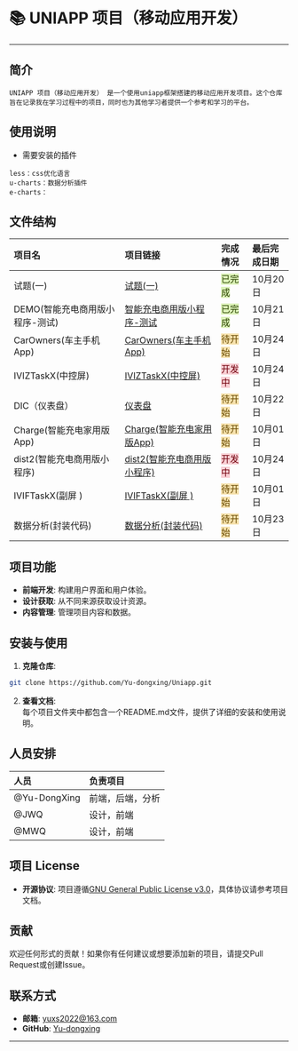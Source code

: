 # 📚 UNIAPP 项目（移动应用开发）


---

## 简介
`UNIAPP 项目（移动应用开发） 是一个使用uniapp框架搭建的移动应用开发项目。这个仓库旨在记录我在学习过程中的项目，同时也为其他学习者提供一个参考和学习的平台。`

## 使用说明
+ 需要安装的插件

```vue
less：css优化语言
u-charts：数据分析插件
e-charts：
```

## 文件结构
| 项目名 | 项目链接 | 完成情况 | 最后完成日期 |
| :--- | :--- | :--- | :--- |
| 试题(一) | [试题(一)](试题(一)) | <font style="background:#DBF1B7;color:#2A4200">已完成</font> | 10月20日 |
| DEMO(智能充电商用版小程序-测试) | [智能充电商用版小程序-测试](./Demo/) | <font style="background:#DBF1B7;color:#2A4200">已完成</font> | 10月21日 |
| CarOwners(车主手机App) | [CarOwners(车主手机App)](./CarOwners(车主手机App)/) | <font style="background:#F6E1AC;color:#664900">待开始</font> | 10月24日 |
| IVIZTaskX(中控屏) | [IVIZTaskX(中控屏)](./IVIZTaskX(中控屏)/) | <font style="background:#F8CED3;color:#70000D">开发中</font> | 10月24日 |
| DIC（仪表盘） | [仪表盘](./DIC(仪表盘)/) | <font style="background:#F6E1AC;color:#664900">待开始</font> | 10月22日 |
| Charge(智能充电家用版App) | [Charge(智能充电家用版App)](./Charge(智能充电家用版App)/) | <font style="background:#F6E1AC;color:#664900">待开始</font> | 10月01日 |
| dist2(智能充电商用版小程序) | [dist2(智能充电商用版小程序)](./dist2(智能充电商用版小程序)/) | <font style="background:#F8CED3;color:#70000D">开发中</font> | 10月24日 |
| IVIFTaskX(副屏 ) | [IVIFTaskX(副屏 )](./IVIFTaskX(副屏%20)/) | <font style="background:#F6E1AC;color:#664900">待开始</font> | 10月01日 |
| 数据分析(封装代码) | [数据分析(封装代码)](./数据分析(封装代码)/) | <font style="background:#F6E1AC;color:#664900">待开始</font> | 10月23日 |




## 项目功能
+ **前端开发**: 构建用户界面和用户体验。
+ **设计获取**: 从不同来源获取设计资源。
+ **内容管理**: 管理项目内容和数据。

## 安装与使用
1. **克隆仓库**:

```bash
git clone https://github.com/Yu-dongxing/Uniapp.git
```

2. **查看文档**:  
每个项目文件夹中都包含一个README.md文件，提供了详细的安装和使用说明。

## 人员安排
| 人员 | 负责项目 |
| :--- | :--- |
| @Yu-DongXing | 前端，后端，分析 |
| @JWQ | 设计，前端 |
| @MWQ | 设计，前端 |


## 项目 License
+ **开源协议**: 项目遵循[GNU General Public License v3.0](./LICENSE)，具体协议请参考项目文档。

## 贡献
欢迎任何形式的贡献！如果你有任何建议或想要添加新的项目，请提交Pull Request或创建Issue。

## 联系方式
+ **邮箱**: [yuxs2022@163.com](mailto:yuxs2022@163.com)
+ **GitHub**: [Yu-dongxing](https://github.com/Yu-dongxing)

---

